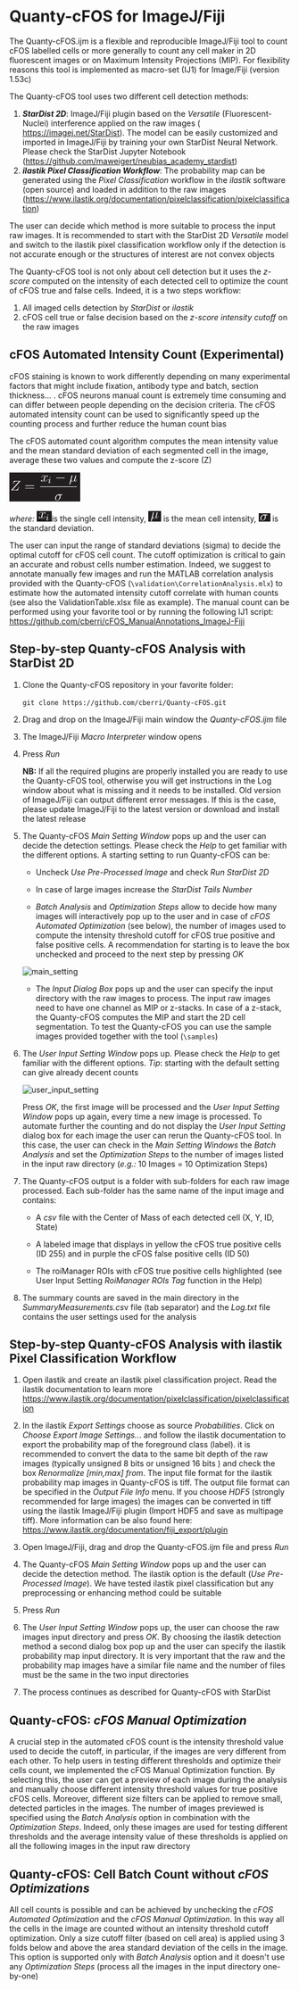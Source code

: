# Quanty-cFOS for ImageJ/Fiji

The Quanty-cFOS.ijm is a flexible and reproducible ImageJ/Fiji tool to count cFOS labelled cells or more generally to count any cell maker in 2D fluorescent images or on Maximum Intensity Projections (MIP). For flexibility reasons this tool is implemented as macro-set (IJ1) for Image/Fiji (version 1.53c)

The Quanty-cFOS tool uses two different cell detection methods:

1.  ***StarDist 2D***: ImageJ/Fiji plugin based on the *Versatile* (Fluorescent-Nuclei) interference applied on the raw images ( https://imagej.net/StarDist). The model can be easily customized and imported in ImageJ/Fiji by training your own StarDist Neural Network. Please check the StarDist Jupyter Notebook (https://github.com/maweigert/neubias_academy_stardist)
2.  ***ilastik Pixel Classification Workflow***: The probability map can be generated using the *Pixel Classification* workflow in the *ilastik* software (open source) and loaded in addition to the raw images (https://www.ilastik.org/documentation/pixelclassification/pixelclassification)

The user can decide which method is more suitable to process the input raw images. It is recommended to start with the StarDist 2D *Versatile* model and switch to the ilastik pixel classification workflow only if the detection is not accurate enough or the structures of interest are not convex objects

The Quanty-cFOS tool is not only about cell detection but it uses the *z-score* computed on the intensity of each detected cell to optimize the count of cFOS true and false cells. Indeed, it is a two steps workflow: 

1. All imaged cells detection by *StarDist* or *ilastik*
2. cFOS cell true or false decision based on the *z-score intensity cutoff* on the raw images



## cFOS Automated Intensity Count (Experimental)

cFOS staining is known to work differently depending on many experimental factors that might include fixation, antibody type and batch, section thickness... . cFOS neurons manual count is extremely time consuming and can differ between people depending on the decision criteria. The cFOS automated intensity count can be used to significantly speed up the counting process and further reduce the human count bias

The cFOS automated count algorithm computes the mean intensity value and the mean standard deviation of each segmented cell in the image, average these two values and compute the z-score (Z)

![formula_1645614101](static/formula_1645614101.jpg)

*where:*	![xi_1645613569](static/xi_1645613569.jpg)is the single cell intensity,
			   ![mu_1645613934](static/mu_1645613934.jpg) is the mean cell intensity,
			   ![sigma_1645613989](static/sigma_1645613989.jpg) is the standard deviation.

The user can input the range of standard deviations (sigma) to decide the optimal cutoff for cFOS cell count. The cutoff optimization is critical to gain an accurate and robust cells number estimation. Indeed, we suggest to annotate manually few images and run the MATLAB correlation analysis provided with the Quanty-cFOS (`\validation\CorrelationAnalysis.mlx`) to estimate how the automated intensity cutoff correlate with human counts (see also the ValidationTable.xlsx file as example). The manual count can be performed using your favorite tool or by running the following IJ1 script: https://github.com/cberri/cFOS_ManualAnnotations_ImageJ-Fiji



## Step-by-step Quanty-cFOS Analysis with StarDist 2D

1. Clone the Quanty-cFOS repository in your favorite folder:

   `git clone https://github.com/cberri/Quanty-cFOS.git`

2. Drag and drop on the ImageJ/Fiji main window the *Quanty-cFOS.ijm* file

3. The ImageJ/Fiji *Macro Interpreter* window opens

4. Press *Run*

   **NB:** If all the required plugins are properly installed you are ready to use the Quanty-cFOS tool, otherwise you will get instructions in the Log window about what is missing and it needs to be installed. Old version of ImageJ/Fiji can output different error messages. If this is the case, please update ImageJ/Fiji to the latest version or download and install the latest release 

5. The Quanty-cFOS *Main Setting Window* pops up and the user can decide the detection settings. Please check the *Help* to get familiar with the different options. A starting setting to run Quanty-cFOS can be:

   - Uncheck *Use Pre-Processed Image* and check *Run StarDist 2D*

   - In case of large images increase the *StarDist Tails Number*

   - *Batch Analysis* and *Optimization Steps* allow to decide how many images will interactively pop up to the user and in case of *cFOS Automated Optimization* (see below), the number of images used to compute the intensity threshold cutoff for cFOS true positive and false positive cells. A recommendation for starting is to leave the box unchecked and proceed to the next step by pressing *OK*

     

   ![main_setting](static/main_setting-16458009483501.png)

   

   - The *Input Dialog Box* pops up and the user can specify the input directory with the raw images to process. The input raw images need to have one channel as MIP or z-stacks. In case of a z-stack, the Quanty-cFOS computes the MIP and start the 2D cell segmentation. To test the Quanty-cFOS you can use the sample images provided together with the tool (`\samples`)

6. The *User Input Setting Window* pops up. Please check the *Help* to get familiar with the different options. *Tip*: starting with the default setting can give already decent counts

   

   ![user_input_setting](static/user_input_setting-16458009654102.png)

   

   Press *OK*, the first image will be processed and the *User Input Setting Window* pops up again, every time a new image is processed. To automate further the counting and do not display the *User Input Setting* dialog box for each image the user can rerun the Quanty-cFOS tool. In this case, the user can check in the *Main Setting Windows* the *Batch Analysis* and set the *Optimization Steps* to the number of images listed in the input raw directory (*e.g.:* 10 Images = 10 Optimization Steps)

9. The Quanty-cFOS output is a folder with sub-folders for each raw image processed. Each sub-folder has the same name of the input image and contains:

   - A *csv* file with the Center of Mass of each detected cell (X, Y, ID, State)

   - A labeled image that displays in yellow the cFOS true positive cells (ID 255) and in purple the cFOS false positive cells (ID 50)

   - The roiManager ROIs with cFOS true positive cells highlighted (see User Input Setting *RoiManager ROIs Tag* function in the Help)

10. The summary counts are saved in the main directory in the *SummaryMeasurements.cs*v file (tab separator) and the *Log.txt* file contains the user settings used for the analysis

    

## Step-by-step Quanty-cFOS Analysis with ilastik Pixel Classification Workflow

1. Open ilastik and create an ilastik pixel classification project. Read the ilastik documentation to learn more https://www.ilastik.org/documentation/pixelclassification/pixelclassification

2. In the ilastik *Export Settings* choose as source *Probabilities*. Click on *Choose Export Image Settings..*. and follow the ilastik documentation to export the probability map of the foreground class (label). it is recommended to convert the data to the same bit depth of the raw images (typically unsigned 8 bits or unsigned 16 bits ) and check the box *Renormalize [min,max] from*. The input file format for the ilastik probability map images in Quanty-cFOS is tiff. The output file format can be specified in the *Output File Info* menu. If you choose *HDF5* (strongly recommended for large images) the images can be converted in tiff using the ilastik ImageJ/Fiji plugin (Import HDF5 and save as multipage tiff). More information can be also found here: https://www.ilastik.org/documentation/fiji_export/plugin

3. Open ImageJ/Fiji, drag and drop the Quanty-cFOS.ijm file and press *Run*

4. The Quanty-cFOS *Main Setting Window* pops up and the user can decide the detection method. The ilastik option is the default (*Use Pre-Processed Image*). We have tested ilastik pixel classification but any preprocessing or enhancing method could be suitable

5. Press *Run*

6. The *User Input Setting Window* pops up, the user can choose the raw images input directory and press *OK*. By choosing the ilastik detection method a second dialog box pop up and the user can specify the ilastik probability map input directory. It is very important that the raw and the probability map images have a similar file name and the number of files must be the same in the two input directories

7. The process continues as described for Quanty-cFOS with StarDist

   

## Quanty-cFOS: *cFOS Manual Optimization*

A crucial step in the automated cFOS count is the intensity threshold value used to decide the cutoff, in particular, if the images are very different from each other. To help users in testing different thresholds and optimize their cells count, we implemented the cFOS Manual Optimization function. By selecting this, the user can get a preview of each image during the analysis and manually choose different intensity threshold values for true positive cFOS cells. Moreover, different size filters can be applied to remove small, detected particles in the images. The number of images previewed is specified using the *Batch Analysis* option in combination with the *Optimization Steps*. Indeed, only these images are used for testing different thresholds and the average intensity value of these thresholds is applied on all the following images in the input raw directory



## Quanty-cFOS: Cell Batch Count without *cFOS Optimizations*

All cell counts is possible and can be achieved by unchecking the *cFOS Automated Optimization* and the *cFOS Manual Optimization*. In this way all the cells in the image are counted without an intensity threshold cutoff optimization. Only a size cutoff filter (based on cell area) is applied using 3 folds below and above the area standard deviation of the cells in the image. This option is supported only with *Batch Analysis* option and it doesn't use any *Optimization Steps* (process all the images in the input directory one-by-one)
